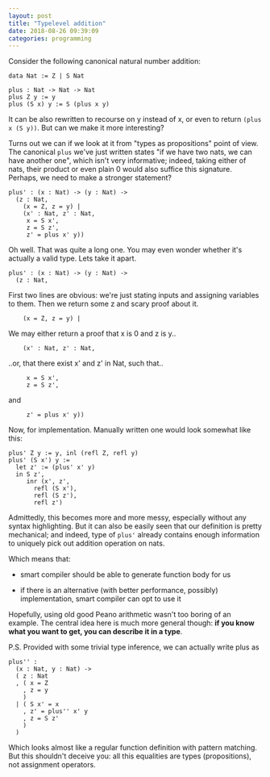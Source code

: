 ```yaml
---
layout: post
title: "Typelevel addition"
date: 2018-08-26 09:39:09
categories: programming
---
```


Consider the following canonical natural number addition:

```
data Nat := Z | S Nat

plus : Nat -> Nat -> Nat
plus Z y := y
plus (S x) y := S (plus x y)
```

It can be also rewritten to recourse on y instead of x, or even to return `(plus
x (S y))`. But can we make it more interesting?

<cut/>

Turns out we can if we look at it from "types as propositions" point of
view. The canonical `plus` we've just written states "if we have two nats, we
can have another one", which isn't very informative; indeed, taking either of
nats, their product or even plain 0 would also suffice this signature. Perhaps,
we need to make a stronger statement?

```
plus' : (x : Nat) -> (y : Nat) ->
  (z : Nat,
    (x = Z, z = y) |
    (x' : Nat, z' : Nat,
     x = S x',
     z = S z',
     z' = plus x' y))
```

Oh well. That was quite a long one. You may even wonder whether it's actually a
valid type. Lets take it apart.

```
plus' : (x : Nat) -> (y : Nat) ->
  (z : Nat,
```

First two lines are obvious: we're just stating inputs and assigning variables
to them. Then we return some z and scary proof about it.

```
    (x = Z, z = y) |
```

We may either return a proof that x is 0 and z is y..

```
    (x' : Nat, z' : Nat,
```

..or, that there exist x' and z' in Nat, such that..

```
     x = S x',
     z = S z',
```

and

```
     z' = plus x' y))
```

Now, for implementation. Manually written one would look somewhat like this:

```
plus' Z y := y, inl (refl Z, refl y)
plus' (S x') y :=
  let z' := (plus' x' y)
  in S z',
     inr (x', z',
       refl (S x'),
       refl (S z'),
       refl z')
```

Admittedly, this becomes more and more messy, especially without any syntax
highlighting. But it can also be easily seen that our definition is pretty
mechanical; and indeed, type of `plus'` already contains enough information to
uniquely pick out addition operation on nats.

Which means that:

- smart compiler should be able to generate function body for us

- if there is an alternative (with better performance, possibly) implementation,
smart compiler can opt to use it

Hopefully, using old good Peano arithmetic wasn't too boring of an example. The
central idea here is much more general though: **if you know what you want to get,
you can describe it in a type**.

P.S. Provided with some trivial type inference, we can actually write plus as

```
plus'' :
  (x : Nat, y : Nat) ->
  ( z : Nat
  , ( x = Z
    , z = y
    )
  | ( S x' = x
    , z' = plus'' x' y
    , z = S z'
    )
  )
```

Which looks almost like a regular function definition with pattern matching. But
this shouldn't deceive you: all this equalities are types (propositions), not
assignment operators.
